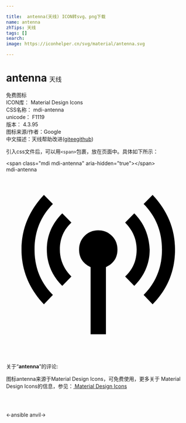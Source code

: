 ```yaml
---

title:  antenna(天线) ICON转svg、png下载
name: antenna
zhTips: 天线
tags: []
search: 
image: https://iconhelper.cn/svg/material/antenna.svg

---
```


# antenna  <small style="font-size: 60%;font-weight: 100">天线</small>


<div class="detail-page">
<p>
<span><span class="badge-success badge">免费图标</span> </span>
<br/>
<span>
ICON库：
<span class="badge-secondary badge">Material Design Icons</span> 
</span>
<br/>
<span>
CSS名称：
<span class="badge-secondary badge">mdi-antenna</span> 
</span>
<br/>
<span>
unicode：
<span class="badge-secondary badge">F1119</span> 
<copy-btn content='F1119' btn-title=""></copy-btn>
<copy-btn :content='String.fromCodePoint(parseInt("F1119", 16))' btn-title="复制U"></copy-btn>
</span>
<br/>
<span>
版本：
<span class="badge-secondary badge">4.3.95</span> 
</span>
<br/>
<span>图标来源/作者：<span class="badge-light badge">Google</span></span> 
<br/>
<span class="zh-detail">中文描述：<span class="badge-primary badge">天线</span><span class="help-link"><span>帮助改进</span>(<a href="https://gitee.com/liuwave/icon-helper/edit/master/json/material/antenna.json" target="_blank" rel="noopener noreferrer">gitee</a><a href="https://github.com/liuwave/icon-helper/edit/master/json/material/antenna.json" target="_blank" rel="noopener noreferrer">github</a></span>)</span><br/>
</p>
</div>
<div class="alert alert-dark">
  <i class="mdi mdi-antenna mdi-48px"></i>
  <i class="mdi mdi-antenna mdi-36px"></i>
  <i class="mdi mdi-antenna mdi-24px"></i>
  <i class="mdi mdi-antenna mdi-18px"></i>
</div>
<div>
  <p>引入css文件后，可以用<code>&lt;span&gt;</code>包裹，放在页面中。具体如下所示：    
  </p>
  <div class="alert alert-primary" style="font-size: 14px">
    &lt;span class="mdi mdi-antenna" aria-hidden="true"&gt;&lt;/span&gt;
    <copy-btn content='<span class="mdi mdi-antenna" aria-hidden="true"></span>'></copy-btn>
  </div>
  <div class="alert alert-secondary">
    <i class="mdi mdi-antenna"
    style="font-size: 24px"
    aria-hidden="true"></i> mdi-antenna
    <copy-btn content="mdi-antenna" btn-title="复制图标名称"></copy-btn>
  </div>
</div>
<div id="svg" class="svg-wrap">
<svg xmlns="http://www.w3.org/2000/svg" viewBox="0 0 24 24"><path d="M12 7.5C12.69 7.5 13.27 7.73 13.76 8.2S14.5 9.27 14.5 10C14.5 11.05 14 11.81 13 12.28V21H11V12.28C10 11.81 9.5 11.05 9.5 10C9.5 9.27 9.76 8.67 10.24 8.2S11.31 7.5 12 7.5M16.69 5.3C17.94 6.55 18.61 8.11 18.7 10C18.7 11.8 18.03 13.38 16.69 14.72L15.5 13.5C16.5 12.59 17 11.42 17 10C17 8.67 16.5 7.5 15.5 6.5L16.69 5.3M6.09 4.08C4.5 5.67 3.7 7.64 3.7 10S4.5 14.3 6.09 15.89L4.92 17.11C3 15.08 2 12.7 2 10C2 7.3 3 4.94 4.92 2.91L6.09 4.08M19.08 2.91C21 4.94 22 7.3 22 10C22 12.8 21 15.17 19.08 17.11L17.91 15.89C19.5 14.3 20.3 12.33 20.3 10S19.5 5.67 17.91 4.08L19.08 2.91M7.31 5.3L8.5 6.5C7.5 7.42 7 8.58 7 10C7 11.33 7.5 12.5 8.5 13.5L7.31 14.72C5.97 13.38 5.3 11.8 5.3 10C5.3 8.2 5.97 6.64 7.31 5.3Z" /></svg>
</div>
<detail full-name='mdi-antenna'></detail>
<div class="icon-detail__container">
<p>关于“<b>antenna</b>”的评论:</p>
</div>
<Vssue title="关于“antenna”的评论" />    
<div><p>图标antenna来源于Material Design Icons，可免费使用，更多关于 Material Design Icons的信息，参见：<a target="_blank" href="https://iconhelper.cn/material.html"> Material Design Icons</a>
</p></div>

<div style="padding:2rem 0 " class="page-nav"><p class="inner"><span class="prev">←<router-link to="/icon/ansible.html">ansible</router-link></span> <span class="next"><router-link to="/icon/anvil.html">anvil</router-link>→</span></p></div>

